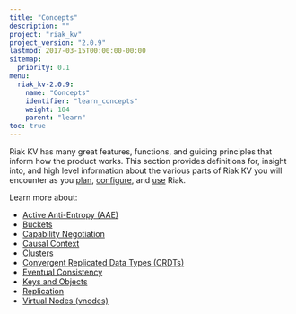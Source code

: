 ```yaml
---
title: "Concepts"
description: ""
project: "riak_kv"
project_version: "2.0.9"
lastmod: 2017-03-15T00:00:00-00:00
sitemap:
  priority: 0.1
menu:
  riak_kv-2.0.9:
    name: "Concepts"
    identifier: "learn_concepts"
    weight: 104
    parent: "learn"
toc: true
---
```


[concept aae]: {{<baseurl>}}riak/kv/2.0.9/learn/concepts/active-anti-entropy
[concept buckets]: {{<baseurl>}}riak/kv/2.0.9/learn/concepts/buckets
[concept cap neg]: {{<baseurl>}}riak/kv/2.0.9/learn/concepts/capability-negotiation
[concept causal context]: {{<baseurl>}}riak/kv/2.0.9/learn/concepts/causal-context
[concept clusters]: {{<baseurl>}}riak/kv/2.0.9/learn/concepts/clusters
[concept crdts]: {{<baseurl>}}riak/kv/2.0.9/learn/concepts/crdts
[concept eventual consistency]: {{<baseurl>}}riak/kv/2.0.9/learn/concepts/eventual-consistency
[concept keys objects]: {{<baseurl>}}riak/kv/2.0.9/learn/concepts/keys-and-objects
[concept replication]: {{<baseurl>}}riak/kv/2.0.9/learn/concepts/replication
[concept strong consistency]: {{<baseurl>}}riak/kv/2.0.9/using/reference/strong-consistency
[concept vnodes]: {{<baseurl>}}riak/kv/2.0.9/learn/concepts/vnodes
[config index]: {{<baseurl>}}riak/kv/2.0.9/configuring
[plan index]: {{<baseurl>}}riak/kv/2.0.9/setup/planning
[use index]: {{<baseurl>}}riak/kv/2.0.9/using/

Riak KV has many great features, functions, and guiding principles that inform how the product works. This section provides definitions for, insight into, and high level information about the various parts of Riak KV you will encounter as you [plan][plan index], [configure][config index], and [use][use index] Riak.

Learn more about:

* [Active Anti-Entropy (AAE)][concept aae]
* [Buckets][concept buckets]
* [Capability Negotiation][concept cap neg]
* [Causal Context][concept causal context]
* [Clusters][concept clusters]
* [Convergent Replicated Data Types (CRDTs)][concept crdts]
* [Eventual Consistency][concept eventual consistency]
* [Keys and Objects][concept keys objects]
* [Replication][concept replication]
* [Virtual Nodes (vnodes)][concept vnodes]
